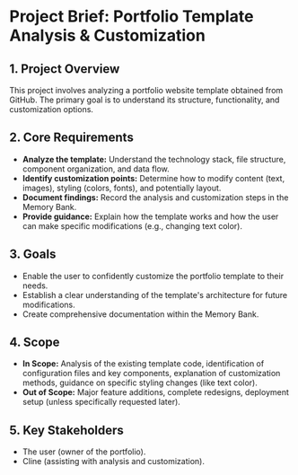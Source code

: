 # Project Brief: Portfolio Template Analysis & Customization

## 1. Project Overview

This project involves analyzing a portfolio website template obtained from GitHub. The primary goal is to understand its structure, functionality, and customization options.

## 2. Core Requirements

*   **Analyze the template:** Understand the technology stack, file structure, component organization, and data flow.
*   **Identify customization points:** Determine how to modify content (text, images), styling (colors, fonts), and potentially layout.
*   **Document findings:** Record the analysis and customization steps in the Memory Bank.
*   **Provide guidance:** Explain how the template works and how the user can make specific modifications (e.g., changing text color).

## 3. Goals

*   Enable the user to confidently customize the portfolio template to their needs.
*   Establish a clear understanding of the template's architecture for future modifications.
*   Create comprehensive documentation within the Memory Bank.

## 4. Scope

*   **In Scope:** Analysis of the existing template code, identification of configuration files and key components, explanation of customization methods, guidance on specific styling changes (like text color).
*   **Out of Scope:** Major feature additions, complete redesigns, deployment setup (unless specifically requested later).

## 5. Key Stakeholders

*   The user (owner of the portfolio).
*   Cline (assisting with analysis and customization).
